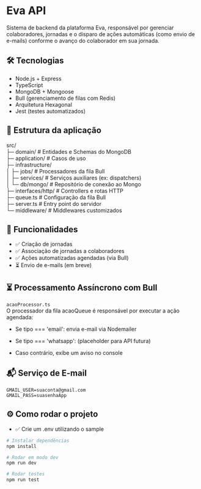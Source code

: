 # Eva API

Sistema de backend da plataforma Eva, responsável por gerenciar colaboradores, jornadas e o disparo de ações automáticas (como envio de e-mails) conforme o avanço do colaborador em sua jornada.

## 🛠️ Tecnologias

- Node.js + Express
- TypeScript
- MongoDB + Mongoose
- Bull (gerenciamento de filas com Redis)
- Arquitetura Hexagonal
- Jest (testes automatizados)

## 📁 Estrutura da aplicação

src/\
├─ domain/ # Entidades e Schemas do MongoDB\
├─ application/ # Casos de uso\
├─ infrastructure/\
│ ├─ jobs/ # Processadores da fila Bull\
│ ├─ services/ # Serviços auxiliares (ex: dispatchers)\
│ └─ db/mongo/ # Repositório de conexão ao Mongo\
├─ interfaces/http/ # Controllers e rotas HTTP\
├─ queue.ts # Configuração da fila Bull\
├─ server.ts # Entry point do servidor\
└─ middleware/ # Middlewares customizados

## 📌 Funcionalidades

- ✅ Criação de jornadas
- ✅ Associação de jornadas a colaboradores
- ✅ Ações automatizadas agendadas (via Bull)
- ⏳ Envio de e-mails (em breve)

## ⏳ Processamento Assíncrono com Bull

`acaoProcessor.ts` \
O processador da fila acaoQueue é responsável por executar a ação agendada:

- Se tipo === 'email': envia e-mail via Nodemailer

- Se tipo === 'whatsapp': (placeholder para API futura)

- Caso contrário, exibe um aviso no console

## 📬 Serviço de E-mail

`GMAIL_USER=suaconta@gmail.com`\
`GMAIL_PASS=suasenhaApp`

## ⚙️ Como rodar o projeto

- ✅ Crie um .env utilizando o sample

```bash
# Instalar dependências
npm install

# Rodar em modo dev
npm run dev

# Rodar testes
npm run test
```

